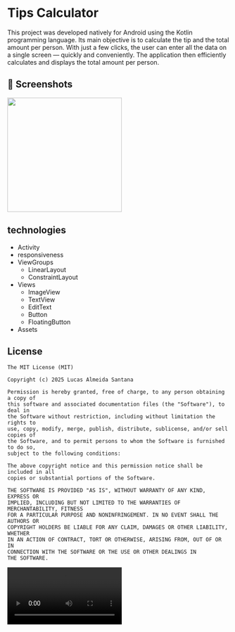 # Tips Calculator
This project was developed natively for Android using the Kotlin programming language. Its main objective is to calculate the tip and the total amount per person. With just a few clicks, the user can enter all the data on a single screen — quickly and conveniently. The application then efficiently calculates and displays the total amount per person.

## :camera_flash: Screenshots
<!-- You can add more screenshots here if you like -->
<img src="https://github.com/user-attachments/assets/22226c13-4185-48f6-9c5a-cebb90972bb5" width="260px"/>

## technologies
- Activity
- responsiveness
- ViewGroups
  - LinearLayout
  - ConstraintLayout
- Views
  - ImageView
  - TextView
  - EditText
  - Button
  - FloatingButton
- Assets



## License
```
The MIT License (MIT)

Copyright (c) 2025 Lucas Almeida Santana

Permission is hereby granted, free of charge, to any person obtaining a copy of
this software and associated documentation files (the "Software"), to deal in
the Software without restriction, including without limitation the rights to
use, copy, modify, merge, publish, distribute, sublicense, and/or sell copies of
the Software, and to permit persons to whom the Software is furnished to do so,
subject to the following conditions:

The above copyright notice and this permission notice shall be included in all
copies or substantial portions of the Software.

THE SOFTWARE IS PROVIDED "AS IS", WITHOUT WARRANTY OF ANY KIND, EXPRESS OR
IMPLIED, INCLUDING BUT NOT LIMITED TO THE WARRANTIES OF MERCHANTABILITY, FITNESS
FOR A PARTICULAR PURPOSE AND NONINFRINGEMENT. IN NO EVENT SHALL THE AUTHORS OR
COPYRIGHT HOLDERS BE LIABLE FOR ANY CLAIM, DAMAGES OR OTHER LIABILITY, WHETHER
IN AN ACTION OF CONTRACT, TORT OR OTHERWISE, ARISING FROM, OUT OF OR IN
CONNECTION WITH THE SOFTWARE OR THE USE OR OTHER DEALINGS IN THE SOFTWARE.
```

<video src="https://github.com/user-attachments/assets/50af34bc-b6c2-4fcc-8dc1-fbfcfe662880" width="260px"/>
